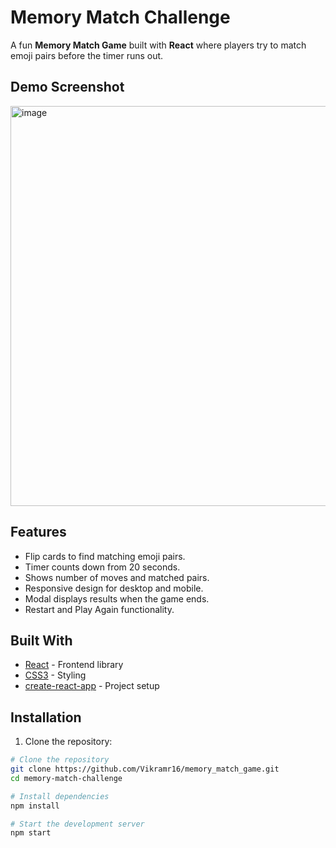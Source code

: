 # Memory Match Challenge

A fun **Memory Match Game** built with **React** where players try to match emoji pairs before the timer runs out. 

## Demo Screenshot

<img width="1353" height="640" alt="image" src="https://github.com/user-attachments/assets/63f308d9-49a2-4830-b5a3-08bc4f2a1b36" />

## Features

- Flip cards to find matching emoji pairs.
- Timer counts down from 20 seconds.
- Shows number of moves and matched pairs.
- Responsive design for desktop and mobile.
- Modal displays results when the game ends.
- Restart and Play Again functionality.

## Built With

- [React](https://reactjs.org/) - Frontend library
- [CSS3](https://developer.mozilla.org/en-US/docs/Web/CSS) - Styling
- [create-react-app](https://create-react-app.dev/) - Project setup

## Installation

1. Clone the repository:

```bash
# Clone the repository
git clone https://github.com/Vikramr16/memory_match_game.git
cd memory-match-challenge

# Install dependencies
npm install

# Start the development server
npm start
